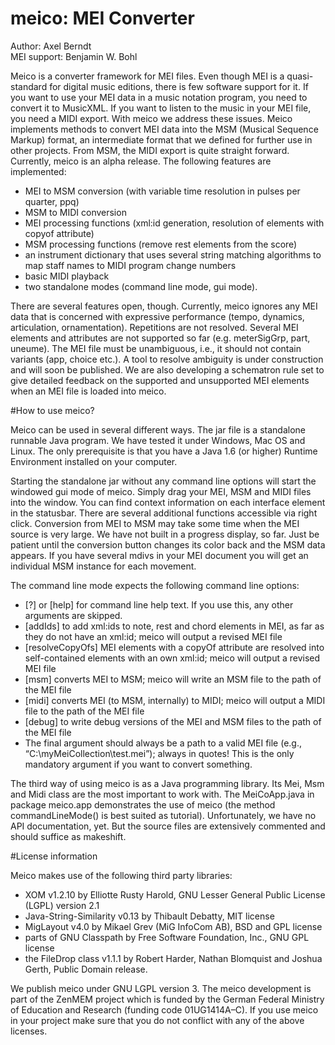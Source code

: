 # meico: MEI Converter

Author: Axel Berndt<br>
MEI support: Benjamin W. Bohl

Meico is a converter framework for MEI files. Even though MEI is a quasi-standard for digital music editions, there is few software support for it. If you want to use your MEI data in a music notation program, you need to convert it to MusicXML. If you want to listen to the music in your MEI file, you need a MIDI export. With meico we address these issues. Meico implements methods to convert MEI data into the MSM (Musical Sequence Markup) format, an intermediate format that we defined for further use in other projects. From MSM, the MIDI export is quite straight forward. Currently, meico is an alpha release. The following features are implemented:

- MEI to MSM conversion (with variable time resolution in pulses per quarter, ppq)
- MSM to MIDI conversion
- MEI processing functions (xml:id generation, resolution of elements with copyof attribute)
- MSM processing functions (remove rest elements from the score)
- an instrument dictionary that uses several string matching algorithms to map staff names to MIDI program change numbers
- basic MIDI playback
- two standalone modes (command line mode, gui mode).

There are several features open, though. Currently, meico ignores any MEI data that is concerned with expressive performance (tempo, dynamics, articulation, ornamentation). Repetitions are not resolved. Several MEI elements and attributes are not supported so far (e.g. meterSigGrp, part, uneume). The MEI file must be unambiguous, i.e., it should not contain variants (app, choice etc.). A tool to resolve ambiguity is under construction and will soon be published. We are also developing a schematron rule set to give detailed feedback on the supported and unsupported MEI elements when an MEI file is loaded into meico.

#How to use meico?

Meico can be used in several different ways. The jar file is a standalone runnable Java program. We have tested it under Windows, Mac OS and Linux. The only prerequisite is that you have a Java 1.6 (or higher) Runtime Environment installed on your computer. 

Starting the standalone jar without any command line options will start the windowed gui mode of meico. Simply drag your MEI, MSM and MIDI files into the window. You can find context information on each interface element in the statusbar. There are several additional functions accessible via right click. Conversion from MEI to MSM may take some time when the MEI source is very large. We have not built in a progress display, so far. Just be patient until the conversion button changes its color back and the MSM data appears. If you have several mdivs in your MEI document you will get an individual MSM instance for each movement.

The command line mode expects the following command line options:
- [?] or [help] for command line help text. If you use this, any other arguments are skipped.
- [addIds] to add xml:ids to note, rest and chord elements in MEI, as far as they do not have an xml:id; meico will output a revised MEI file
- [resolveCopyOfs] MEI elements with a copyOf attribute are resolved into self-contained elements with an own xml:id; meico will output a revised MEI file
- [msm] converts MEI to MSM; meico will write an MSM file to the path of the MEI file
- [midi] converts MEI (to MSM, internally) to MIDI; meico will output a MIDI file to the path of the MEI file
- [debug] to write debug versions of the MEI and MSM files to the path of the MEI file
- The final argument should always be a path to a valid MEI file (e.g., “C:\myMeiCollection\test.mei”); always in quotes! This is the only mandatory argument if you want to convert something.

The third way of using meico is as a Java programming library. Its Mei, Msm and Midi class are the most important to work with. The MeiCoApp.java in package meico.app demonstrates the use of meico (the method commandLineMode() is best suited as tutorial). Unfortunately, we have no API documentation, yet. But the source files are extensively commented and should suffice as makeshift.

#License information

Meico makes use of the following third party libraries:
- XOM v1.2.10 by Elliotte Rusty Harold, GNU Lesser General Public License (LGPL) version 2.1
- Java-String-Similarity v0.13 by Thibault Debatty, MIT license
- MigLayout v4.0 by Mikael Grev (MiG InfoCom AB), BSD and GPL license
- parts of GNU Classpath by Free Software Foundation, Inc., GNU GPL license
- the FileDrop class v1.1.1 by Robert Harder, Nathan Blomquist and Joshua Gerth, Public Domain release.

We publish meico under GNU LGPL version 3. The meico development is part of the ZenMEM project which is funded by the German Federal Ministry of Education and Research (funding code 01UG1414A–C).
If you use meico in your project make sure that you do not conflict with any of the above licenses.

